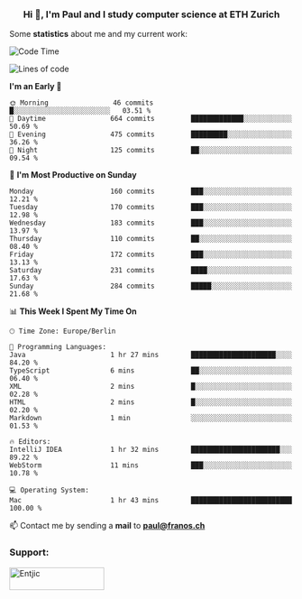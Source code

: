 <h3 align="center">Hi 👋, I'm Paul and I study computer science at ETH Zurich</h3>


Some **statistics** about me and my current work:

<!--START_SECTION:waka-->
![Code Time](http://img.shields.io/badge/Code%20Time-1%2C369%20hrs%2034%20mins-blue)

![Lines of code](https://img.shields.io/badge/From%20Hello%20World%20I%27ve%20Written-1.9%20million%20lines%20of%20code-blue)

**I'm an Early 🐤** 

```text
🌞 Morning                46 commits          █░░░░░░░░░░░░░░░░░░░░░░░░   03.51 % 
🌆 Daytime                664 commits         █████████████░░░░░░░░░░░░   50.69 % 
🌃 Evening                475 commits         █████████░░░░░░░░░░░░░░░░   36.26 % 
🌙 Night                  125 commits         ██░░░░░░░░░░░░░░░░░░░░░░░   09.54 % 
```
📅 **I'm Most Productive on Sunday** 

```text
Monday                   160 commits         ███░░░░░░░░░░░░░░░░░░░░░░   12.21 % 
Tuesday                  170 commits         ███░░░░░░░░░░░░░░░░░░░░░░   12.98 % 
Wednesday                183 commits         ███░░░░░░░░░░░░░░░░░░░░░░   13.97 % 
Thursday                 110 commits         ██░░░░░░░░░░░░░░░░░░░░░░░   08.40 % 
Friday                   172 commits         ███░░░░░░░░░░░░░░░░░░░░░░   13.13 % 
Saturday                 231 commits         ████░░░░░░░░░░░░░░░░░░░░░   17.63 % 
Sunday                   284 commits         █████░░░░░░░░░░░░░░░░░░░░   21.68 % 
```


📊 **This Week I Spent My Time On** 

```text
🕑︎ Time Zone: Europe/Berlin

💬 Programming Languages: 
Java                     1 hr 27 mins        █████████████████████░░░░   84.20 % 
TypeScript               6 mins              ██░░░░░░░░░░░░░░░░░░░░░░░   06.40 % 
XML                      2 mins              █░░░░░░░░░░░░░░░░░░░░░░░░   02.28 % 
HTML                     2 mins              █░░░░░░░░░░░░░░░░░░░░░░░░   02.20 % 
Markdown                 1 min               ░░░░░░░░░░░░░░░░░░░░░░░░░   01.53 % 

🔥 Editors: 
IntelliJ IDEA            1 hr 32 mins        ██████████████████████░░░   89.22 % 
WebStorm                 11 mins             ███░░░░░░░░░░░░░░░░░░░░░░   10.78 % 

💻 Operating System: 
Mac                      1 hr 43 mins        █████████████████████████   100.00 % 
```


<!--END_SECTION:waka-->

📫 Contact me by sending a **mail** to **paul@franos.ch**

<h3 align="left">Support:</h3>
<p><a href="https://ko-fi.com/Entjic"> <img align="left" src="https://cdn.ko-fi.com/cdn/kofi3.png?v=3" height="40" width="168" alt="Entjic" /></a></p>
